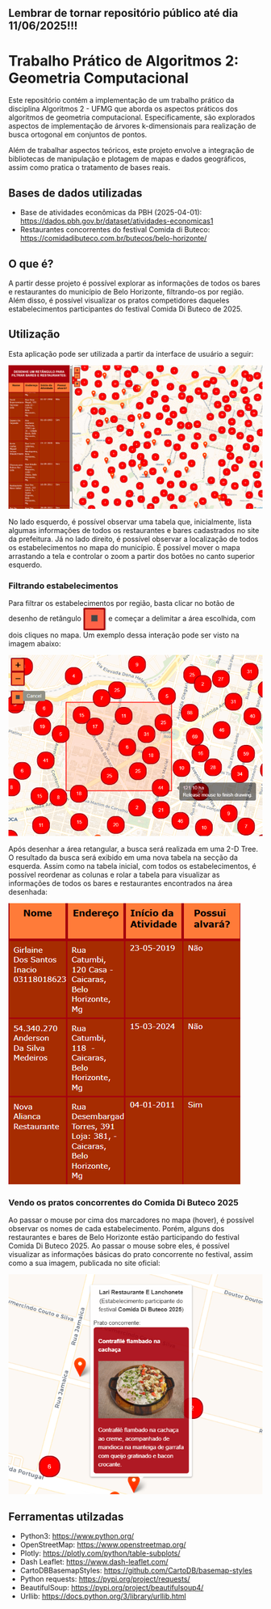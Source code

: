 ## Lembrar de tornar repositório público até dia 11/06/2025!!!

# Trabalho Prático de Algoritmos 2: Geometria Computacional
Este repositório contém a implementação de um trabalho prático da disciplina Algoritmos 2 - UFMG que aborda os aspectos práticos dos algoritmos de geometria computacional. Especificamente, são explorados aspectos de implementação de árvores k-dimensionais para realização de busca ortogonal em conjuntos de pontos. 

Além de trabalhar aspectos teóricos, este projeto envolve a integração de bibliotecas de manipulação e plotagem de mapas e dados geográficos, assim como pratica o tratamento de bases reais.

## Bases de dados utilizadas
- Base de atividades econômicas da PBH (2025-04-01): https://dados.pbh.gov.br/dataset/atividades-economicas1
- Restaurantes concorrentes do festival Comida di Buteco: https://comidadibuteco.com.br/butecos/belo-horizonte/

## O que é?
A partir desse projeto é possível explorar as informações de todos os bares e restaurantes do município de Belo Horizonte, filtrando-os por região. Além disso, é possível visualizar os pratos competidores daqueles estabelecimentos participantes do festival Comida Di Buteco de 2025.

## Utilização
Esta aplicação pode ser utilizada a partir da interface de usuário a seguir:

![image](./resources/readme_images/ui.png)

No lado esquerdo, é possível observar uma tabela que, inicialmente, lista algumas informações de todos os restaurantes e bares cadastrados no site da prefeitura.
Já no lado direito, é possível observar a localização de todos os estabelecimentos no mapa do município. É possível mover o mapa arrastando a tela e controlar o zoom a partir dos botões no canto superior esquerdo.

### Filtrando estabelecimentos
Para filtrar os estabelecimentos por região, basta clicar no botão de desenho de retângulo <img src="./resources/readme_images/ret_icon.png" alt="draw_rectangle" style="vertical-align: middle;"> e começar a delimitar a área escolhida, com dois cliques no mapa. Um exemplo dessa interação pode ser visto na imagem abaixo:

![image](./resources/readme_images/drawing.png)

Após desenhar a área retangular, a busca será realizada em uma 2-D Tree. O resultado da busca será exibido em uma nova tabela na secção da esquerda. Assim como na tabela inicial, com todos os estabelecimentos, é possível reordenar as colunas e rolar a tabela para visualizar as informações de todos os bares e restaurantes encontrados na área desenhada: 

![image](./resources/readme_images/table.png)

### Vendo os pratos concorrentes do Comida Di Buteco 2025
Ao passar o mouse por cima dos marcadores no mapa (hover), é possível observar os nomes de cada estabelecimento. Porém, alguns dos restaurantes e bares de Belo Horizonte estão participando do festival Comida Di Buteco 2025. Ao passar o mouse sobre eles, é possível visualizar as informações básicas do prato concorrente no festival, assim como a sua imagem, publicada no site oficial:

![image](./resources/readme_images/comida_di_buteco.png)

## Ferramentas utilzadas
- Python3: https://www.python.org/
- OpenStreetMap: https://www.openstreetmap.org/
- Plotly: https://plotly.com/python/table-subplots/
- Dash Leaflet: https://www.dash-leaflet.com/
- CartoDBBasemapStyles: https://github.com/CartoDB/basemap-styles
- Python requests: https://pypi.org/project/requests/
- BeautifulSoup: https://pypi.org/project/beautifulsoup4/
- Urllib: https://docs.python.org/3/library/urllib.html
